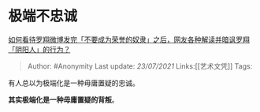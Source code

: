 # 极端不忠诚
[如何看待罗翔微博发完「不要成为荣誉的奴隶」之后，网友各种解读并暗讽罗翔「阴阳人」的行为？](https://www.zhihu.com/question/420057932/answer/1461844937)

> Author: #Anonymity
> Last update: *23/07/2021*
> Links:[[艺术文凭]]
> Tags:

有人总以为极端化是一种毋庸置疑的忠诚。

**其实极端化是一种毋庸置疑的背叛**。


